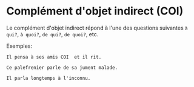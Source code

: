 # Complément d'objet indirect (COI)

Le complément d'objet indirect répond à l'une des questions suivantes `à qui?`, `à quoi?`, `de qui?`, `de quoi?`, etc.

Exemples:

```text
Il pensa à ses amis COI  et il rit.

Ce palefrenier parle de sa jument malade.

Il parla longtemps à l'inconnu.
```
